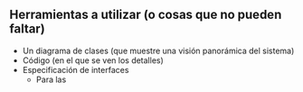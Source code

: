Herramientas a utilizar (o cosas que no pueden faltar)
------------------------------------------------------

-   Un diagrama de clases (que muestre una visión panorámica del sistema)
-   Código (en el que se ven los detalles)
-   Especificación de interfaces
    -   Para las

